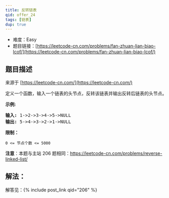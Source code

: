 ```yaml
---
title: 反转链表
qid: offer_24
tags: [链表]
dup: true
---
```



- 难度：Easy
- 题目链接：[https://leetcode-cn.com/problems/fan-zhuan-lian-biao-lcof/](https://leetcode-cn.com/problems/fan-zhuan-lian-biao-lcof/)


## 题目描述

来源于 [https://leetcode-cn.com/](https://leetcode-cn.com/)

<p>定义一个函数，输入一个链表的头节点，反转该链表并输出反转后链表的头节点。</p>



<p><strong>示例:</strong></p>

<pre><strong>输入:</strong> 1-&gt;2-&gt;3-&gt;4-&gt;5-&gt;NULL
<strong>输出:</strong> 5-&gt;4-&gt;3-&gt;2-&gt;1-&gt;NULL</pre>



<p><strong>限制：</strong></p>

<p><code>0 &lt;= 节点个数 &lt;= 5000</code></p>



<p><strong>注意</strong>：本题与主站 206 题相同：<a href="https://leetcode-cn.com/problems/reverse-linked-list/">https://leetcode-cn.com/problems/reverse-linked-list/</a></p>


## 解法：

解答见：{% include post_link qid="206" %}
